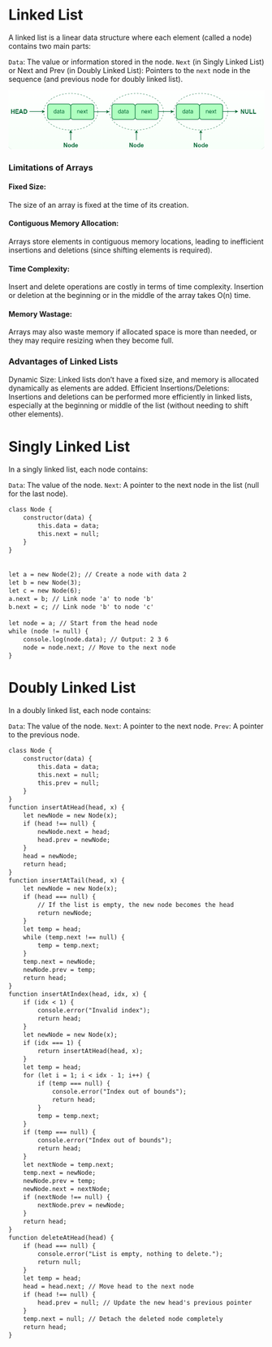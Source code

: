 # Linked List

A linked list is a linear data structure where each element (called a node) contains two main parts:

`Data`: The value or information stored in the node.
`Next` (in Singly Linked List) or Next and Prev (in Doubly Linked List): Pointers to the `next` node in the sequence (and previous node for doubly linked list).

![linked list](./img/linked-list.png)<br>

### Limitations of Arrays

#### Fixed Size:

The size of an array is fixed at the time of its creation.

#### Contiguous Memory Allocation:

Arrays store elements in contiguous memory locations, leading to inefficient insertions and deletions (since shifting elements is required).

#### Time Complexity:

Insert and delete operations are costly in terms of time complexity. Insertion or deletion at the beginning or in the middle of the array takes O(n) time.

#### Memory Wastage:

Arrays may also waste memory if allocated space is more than needed, or they may require resizing when they become full.

### Advantages of Linked Lists

Dynamic Size: Linked lists don’t have a fixed size, and memory is allocated dynamically as elements are added.
Efficient Insertions/Deletions: Insertions and deletions can be performed more efficiently in linked lists, especially at the beginning or middle of the list (without needing to shift other elements).

# Singly Linked List

In a singly linked list, each node contains:

`Data`: The value of the node.
`Next`: A pointer to the next node in the list (null for the last node).

```
class Node {
    constructor(data) {
        this.data = data;
        this.next = null;
    }
}


let a = new Node(2); // Create a node with data 2
let b = new Node(3);
let c = new Node(6);
a.next = b; // Link node 'a' to node 'b'
b.next = c; // Link node 'b' to node 'c'

let node = a; // Start from the head node
while (node != null) {
    console.log(node.data); // Output: 2 3 6
    node = node.next; // Move to the next node
}
```

# Doubly Linked List

In a doubly linked list, each node contains:

`Data`: The value of the node.
`Next`: A pointer to the next node.
`Prev`: A pointer to the previous node.

```
class Node {
    constructor(data) {
        this.data = data;
        this.next = null;
        this.prev = null;
    }
}
function insertAtHead(head, x) {
    let newNode = new Node(x);
    if (head !== null) {
        newNode.next = head;
        head.prev = newNode;
    }
    head = newNode;
    return head;
}
function insertAtTail(head, x) {
    let newNode = new Node(x);
    if (head === null) {
        // If the list is empty, the new node becomes the head
        return newNode;
    }
    let temp = head;
    while (temp.next !== null) {
        temp = temp.next;
    }
    temp.next = newNode;
    newNode.prev = temp;
    return head;
}
function insertAtIndex(head, idx, x) {
    if (idx < 1) {
        console.error("Invalid index");
        return head;
    }
    let newNode = new Node(x);
    if (idx === 1) {
        return insertAtHead(head, x);
    }
    let temp = head;
    for (let i = 1; i < idx - 1; i++) {
        if (temp === null) {
            console.error("Index out of bounds");
            return head;
        }
        temp = temp.next;
    }
    if (temp === null) {
        console.error("Index out of bounds");
        return head;
    }
    let nextNode = temp.next;
    temp.next = newNode;
    newNode.prev = temp;
    newNode.next = nextNode;
    if (nextNode !== null) {
        nextNode.prev = newNode;
    }
    return head;
}
function deleteAtHead(head) {
    if (head === null) {
        console.error("List is empty, nothing to delete.");
        return null;
    }
    let temp = head;
    head = head.next; // Move head to the next node
    if (head !== null) {
        head.prev = null; // Update the new head's previous pointer
    }
    temp.next = null; // Detach the deleted node completely
    return head;
}
```
